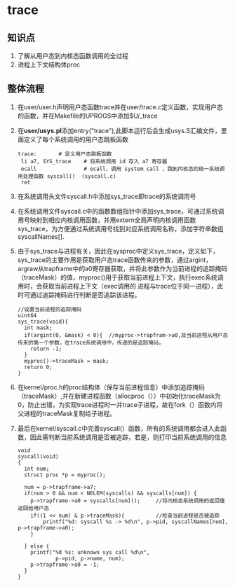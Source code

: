 # trace

## 知识点

1. 了解从用户态到内核态函数调用的全过程
2. 进程上下文结构体proc

## 整体流程

1. 在user/user.h声明用户态函数trace并在user/trace.c定义函数，实现用户态的函数，并在Makefile的UPROGS中添加\$U/\_trace
2. 在**user/usys.pl**添加entry("trace"),此脚本运行后会生成usys.S汇编文件，里面定义了每个系统调用的用户态跳板函数

   ```
   trace:		# 定义用户态跳板函数
    li a7, SYS_trace	# 将系统调用 id 存入 a7 寄存器
    ecall				# ecall，调用 system call ，跳到内核态的统一系统调用处理函数 syscall()  (syscall.c)
    ret
   ```
3. 在系统调用头文件syscall.h中添加sys_trace即trace的系统调用号
4. 在系统调用文件syscall.c中的函数数组指针中添加sys_trace，可通过系统调用号映射到相应内核调用函数，并用extern全局声明内核调用函数sys_trace，为方便通过系统调用号找到对应系统调用名称，添加字符串数组syscallNames[].
5. 由于sys_trace与进程有关，因此在sysproc中定义sys_trace，定义如下，sys_trace的主要作用是获取用户态trace函数传来的参数，通过argint，argraw从trapframe中的a0寄存器获取，并将此参数作为当前进程的追踪掩码（traceMask）的值，myproc()用于获取当前进程上下文，执行exec系统调用时，会获取当前进程上下文（exec调用的
   进程与trace位于同一进程），此时可通过追踪掩码进行判断是否追踪该进程。

   ```
   //设置当前进程的追踪掩码
   uint64
   sys_trace(void){
     int mask;
     if(argint(0, &mask) < 0){  //myproc->trapfram->a0,及当前进程从用户态传来的第一个参数，在trace系统调用中，传递的是追踪掩码，
       return -1;
     }
     myproc()->traceMask = mask;
     return 0;
   }
   ```
6. 在kernel/proc.h的proc结构体（保存当前进程信息）中添加追踪掩码（traceMask）,并在新建进程函数（allocproc（））中初始化traceMask为0，防止出错，为实现trace进程时一并trace子进程，故在fork（）函数内将父进程的traceMask复制给子进程。
7. 最后在kernel/syscall.c中完善syscall(）函数，所有的系统调用都会进入此函数，因此需判断当前系统调用是否被追踪，若是，则打印当前系统调用的信息

   ```
   void
   syscall(void)
   {
     int num;
     struct proc *p = myproc();

     num = p->trapframe->a7;
     if(num > 0 && num < NELEM(syscalls) && syscalls[num]) {
       p->trapframe->a0 = syscalls[num]();     //将内核态系统调用的返回值返回给用户态
       if((1 << num) & p->traceMask){          //检查当前进程是否被追踪
           printf("%d: syscall %s -> %d\n", p->pid, syscallNames[num], p->trapframe->a0);
       }

     } else {
       printf("%d %s: unknown sys call %d\n",
               p->pid, p->name, num);
       p->trapframe->a0 = -1;
     }
   }
   ```

